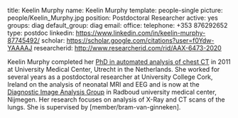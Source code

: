 title: Keelin Murphy
name: Keelin Murphy
template: people-single
picture: people/Keelin_Murphy.jpg
position: Postdoctoral Researcher
active: yes
groups: diag
default_group: diag
email: 
office: 
telephone: +353 876292652
type: postdoc
linkedin: https://www.linkedin.com/in/keelin-murphy-87745492/
scholar: https://scholar.google.com/citations?user=f0Ydw-YAAAAJ
researcherid: http://www.researcherid.com/rid/AAX-6473-2020



Keelin Murphy completed her [PhD in automated analysis of chest CT](/publications/murp11/) in 2011 at University Medical Center, Utrecht in the Netherlands. She worked for several years as a postdoctoral researcher at University College Cork, Ireland on the analysis of neonatal MRI and EEG and is now at the [Diagnostic Image Analysis Group](http://diagnijmegen.nl/) in Radboud university medical center, Nijmegen. Her research focuses on analysis of X-Ray and CT scans of the lungs. She is supervised by [member/bram-van-ginneken]. 
